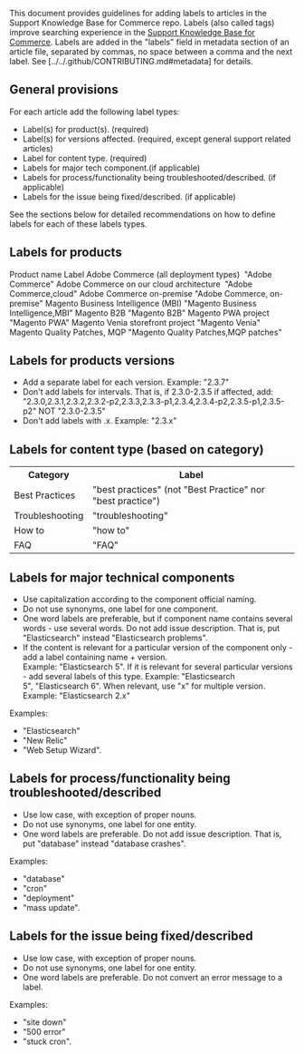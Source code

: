This document provides guidelines for adding labels to articles in the Support Knowledge Base for Commerce repo.
Labels (also called tags) improve searching experience in the [Support Knowledge Base for Commerce](https://support.magento.com/hc/en-us).
Labels are added in the "labels" field in metadata section of an article file, separated by commas, no space between a comma and the next label.
See [../../.github/CONTRIBUTING.md#metadata] for details.

## General provisions

For each article add the following label types:

* Label(s) for product(s). (required)
* Label(s) for versions affected. (required, except general support related articles)
* Label for content type. (required)
* Labels for major tech component.(if applicable)
* Labels for process/functionality being troubleshooted/described. (if applicable)
* Labels for the issue being fixed/described. (if applicable)

See the sections below for detailed recommendations on how to define labels for each of these labels types.

## Labels for products

<tbody>
  <tr>
    <th>Product name</th>
    <th>Label</th>
  </tr>
  <tr>
    <td>Adobe Commerce (all deployment types) </td>
    <td>
      <span>"Adobe Commerce"</span>
    </td>
  </tr>
  <tr>
    <td>Adobe Commerce on our cloud architecture </td>
    <td>
      <span>"Adobe Commerce,cloud"</span>
    </td>
  </tr>
  <tr>
    <td>Adobe Commerce on-premise</td>
    <td>"Adobe Commerce, on-premise"</td>
  </tr>
  <tr>
    <td>Magento Business Intelligence (MBI)</td>
    <td>
        "Magento Business Intelligence,MBI"
    </td>
  </tr>
  <tr>
    <td colspan="1">Magento B2B</td>
    <td colspan="1">"Magento B2B"</td>
  </tr>
  <tr>
    <td colspan="1">Magento PWA project</td>
    <td colspan="1">"Magento PWA"</td>
  </tr>
  <tr>
    <td colspan="1">Magento Venia storefront project</td>
    <td colspan="1">"Magento Venia"</td>
  </tr>
  <tr>
    <td colspan="1">Magento Quality Patches, MQP</td>
    <td colspan="1">"Magento Quality Patches,MQP patches"</td>
  </tr>
</tbody>
</table>

## Labels for products versions

* Add a separate label for each version. Example: "2.3.7"
* Don't add labels for intervals.
    That is, if 2.3.0-2.3.5 if affected, add: "2.3.0,2.3.1,2.3.2,2.3.2-p2,2.3.3,2.3.3-p1,2.3.4,2.3.4-p2,2.3.5-p1,2.3.5-p2"
    NOT "2.3.0-2.3.5"
* Don't add labels with .x. Example: "2.3.x"

## Labels for content type (based on category)
<table>
  <tbody>
    <tr>
      <th>Category</th>
      <th>Label</th>
    </tr>
    <tr>
      <td>Best Practices</td>
      <td>"best practices" (not "Best Practice" nor "best practice")</td>
    </tr>
    <tr>
      <td>
        Troubleshooting
      </td>
      <td>
      "troubleshooting"
      </td>
    </tr>
    <tr>
      <td>How to</td>
      <td>"how to"</td>
    </tr>
    <tr>
      <td>FAQ</td>
      <td >"FAQ"</td>
    </tr>
  </tbody>
</table>

## Labels for major technical components

* Use capitalization according to the component official naming.
* Do not use synonyms, one label for one component.
* One word labels are preferable, but if component name contains several words - use several words. Do not add issue description. That is, put "Elasticsearch" instead "Elasticsearch problems".
* If the content is relevant for a particular version of the component only - add a label containing name + version.         
    Example: "Elasticsearch 5". If it is relevant for several particular versions - add several labels of this type. Example: "Elasticsearch 5", "Elasticsearch 6". When relevant, use "x" for multiple version. Example: "Elasticsearch 2.x"

Examples:

* "Elasticsearch"
* "New Relic"
* "Web Setup Wizard".

## Labels for process/functionality being troubleshooted/described

* Use low case, with exception of proper nouns.
* Do not use synonyms, one label for one entity.
* One word labels are preferable. Do not add issue description. That is, put "database" instead "database crashes".

Examples: 

* "database"
* "cron"
* "deployment"
* "mass update".

## Labels for the issue being fixed/described

* Use low case, with exception of proper nouns.
* Do not use synonyms, one label for one entity.
* One word labels are preferable. Do not convert an error message to a label.

Examples:

* "site down"
* "500 error"
* "stuck cron".
